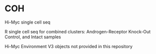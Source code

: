 # COH
Hi-Myc single cell seq

R single cell seq for combined clusters: Androgen-Receptor Knock-Out Control, and Intact samples

Hi-Myc Environment V3 objects not provided in this repository
